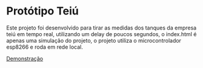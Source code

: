 <h1>
    Protótipo Teiú
</h1>
<p>
    Este projeto foi desenvolvido para tirar as medidas dos tanques da empresa teiú em tempo real, utilizando um delay de poucos segundos, o index.html é apenas uma simulação do projeto, o projeto utiliza o microcontrolador esp8266 e roda em rede local.
</p>

<a href = "https://teiuprototipo1.vercel.app/">Demonstração</a>
